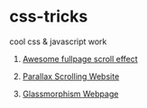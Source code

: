 # css-tricks
cool css & javascript work


1. [Awesome fullpage scroll effect](https://blackfury7.github.io/css-tricks/awesome-fullpage-scroll-effect/)


2. [Parallax Scrolling Website](https://blackfury7.github.io/css-tricks/parallax-scrolling-website/)

3. [Glassmorphism Webpage](https://blackfury7.github.io/css-tricks/glass-website/)
